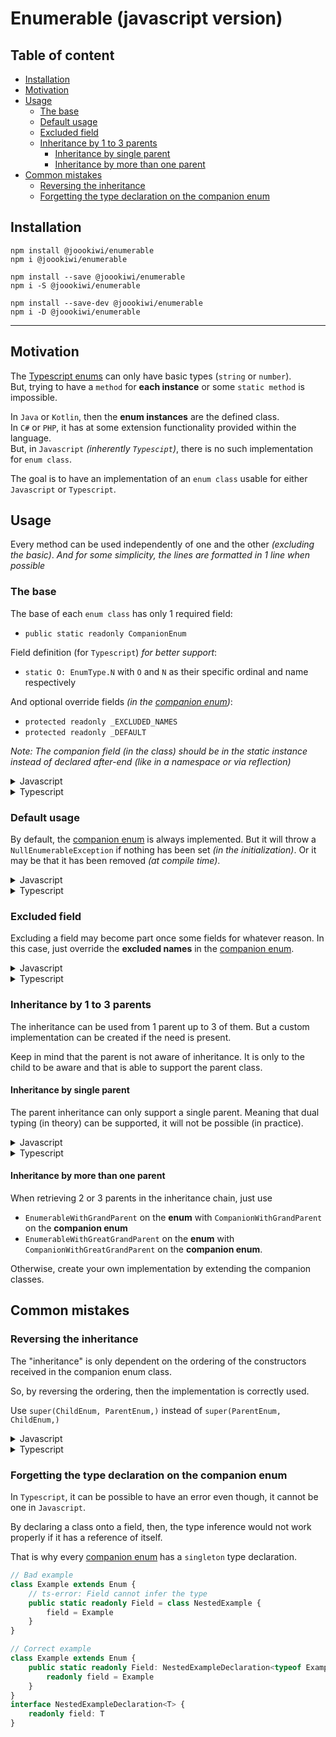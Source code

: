 # Enumerable (javascript version)

## Table of content
* [Installation](#installation)
* [Motivation](#motivation)
* [Usage](#usage)
  * [The base](#the-base)
  * [Default usage](#default-usage)
  * [Excluded field](#excluded-field)
  * [Inheritance by 1 to 3 parents](#inheritance-by-1-to-3-parents)
    * [Inheritance by single parent](#inheritance-by-single-parent)
    * [Inheritance by more than one parent](#inheritance-by-more-than-one-parent)
* [Common mistakes](#common-mistakes)
  * [Reversing the inheritance](#reversing-the-inheritance)
  * [Forgetting the type declaration on the companion enum](#forgetting-the-type-declaration-on-the-companion-enum)

## Installation

```
npm install @joookiwi/enumerable
npm i @joookiwi/enumerable

npm install --save @joookiwi/enumerable
npm i -S @joookiwi/enumerable

npm install --save-dev @joookiwi/enumerable
npm i -D @joookiwi/enumerable
```

---

## Motivation

The [Typescript enums](https://www.typescriptlang.org/docs/handbook/enums.html#handbook-content)
can only have basic types (`string` or `number`).<br/>
But, trying to have a `method` for **each instance** or some `static method` is impossible.

In `Java` or `Kotlin`, then the **enum instances** are the defined class.<br/>
In `C#` or `PHP`, it has at some extension functionality provided within the language.<br/>
But, in `Javascript` _(inherently `Typescipt`)_, there is no such implementation for `enum class`.

The goal is to have an implementation of an `enum class` usable for either `Javascript` or `Typescript`.<br/>

## Usage

Every method can be used independently of one and the other _(excluding the basic)_.
_And for some simplicity, the lines are formatted in 1 line when possible_

### The base

The base of each `enum class` has only 1 required field:
 - `public static readonly CompanionEnum`

Field definition (for `Typescript`) _for better support_:
 - `static O: EnumType.N` with `O` and `N` as their specific ordinal and name respectively

And optional override fields _(in the <u>companion enum</u>)_:
 - `protected readonly _EXCLUDED_NAMES`
 - `protected readonly _DEFAULT`

_Note: The companion field (in the class) should be in the static instance instead of declared after-end (like in a namespace or via reflection)_

<details>
<summary>Javascript</summary>

```javascript
import {BasicCompanionEnum, Enum} from "@joookiwi/enumerable"

export class Example extends Enum {

   static A = new Example()
   static B = new Example()
   static C = new Example()

   static CompanionEnum = class CompanionEnum_Example extends BasicCompanionEnum {
       static #instance
       constructor() { super(Example,) }
       static get get() { return CompanionEnum_Example.#instance ??= new CompanionEnum_Example() }
   }

}
```
</details>
<details>
<summary>Typescript</summary>

```typescript
// Example.ts
import {BasicCompanionEnum, Enum} from "@joookiwi/enumerable"
import type {BasicCompanionEnumSingleton} from "@joookiwi/enumerable/dist/types"
import type {Names, Ordinals} from "./Example.types"

export class Example extends Enum<Ordinals, Names> {

    public static readonly A = new Example()
    public static readonly B = new Example()
    public static readonly C = new Example()

    // Optional number typing (start)
    public static readonly 0: typeof Example.A
    public static readonly 1: typeof Example.B
    public static readonly 2: typeof Example.C
    // Optional number typing (end)

    private constructor() { super() }

    public static readonly CompanionEnum: BasicCompanionEnumSingleton<Example, typeof Example> =
        class CompanionEnum_Example extends BasicCompanionEnum<Example, typeof Example> {
        static #instance?: CompanionEnum_Example
        private constructor() { super(Example,) }
        public static get get() { return CompanionEnum_Example.#instance ??= new CompanionEnum_Example() }
   }

}
```

```typescript
// Example.types.ts
type Enum = {
   A: 0
   B: 1
   C: 2
}

export type Names = keyof Enum
export type Ordinals = Enum[Names]
```

</details>

### Default usage

By default, the <u>companion enum</u> is always implemented.
But it will throw a `NullEnumerableException` if nothing has been set _(in the initialization)_.
Or it may be that it has been removed _(at compile time)_.

<details>
<summary>Javascript</summary>

```javascript
class CompanionEnum_Example extends BasicCompanionEnum {

    _DEFAULT = Example.B

}
```
</details>
<details>
<summary>Typescript</summary>

```typescript
class CompanionEnum_Example extends BasicCompanionEnum<Example, typeof Example> {

    protected override readonly _DEFAULT = Example.B

}
```
</details>

### Excluded field

Excluding a field may become part once some fields for whatever reason.
In this case, just override the **excluded names** in the <u>companion enum</u>.

<details>
<summary>Javascript</summary>

```javascript
class Example extends Enum {
    static A = new Example()
    static B = new Example()
    static C = new Example()
    static D = someReason ? this.A : this.B
    static SOME_FIELD = this.D

    static CompanionEnum = class CompanionEnum_Example extends BasicCompanionEnum {
        _EXCLUDED_NAMES = ['D', "SOME_FIELD",]
        static #instance
        constructor() { super(Example,) }
        static get get() { return CompanionEnum_Example.#instance ??= new CompanionEnum_Example() }
    }
}
```
</details>
<details>
<summary>Typescript</summary>

```typescript
class Example extends Enum<Ordinals, Names> {
    public static readonly A = new Example()
    public static readonly B = new Example()
    public static readonly C = new Example()
    public static readonly D = someReason ? this.A : this.B
    public static readonly SOME_FIELD = this.D

    public static readonly CompanionEnum: BasicCompanionEnumSingleton<Example, typeof Example> =
        class CompanionEnum_Example extends BasicCompanionEnum<Example, typeof Example> {
        protected readonly _EXCLUDED_NAMES = ['D', "SOME_FIELD",]
        static #instance?: CompanionEnum_Example
        private constructor() { super(Example,) }
        public get get() { return CompanionEnum_Example.#instance ??= new CompanionEnum_Example() }
    }
}
```
</details>

### Inheritance by 1 to 3 parents

The inheritance can be used from 1 parent up to 3 of them.
But a custom implementation can be created if the need is present.

Keep in mind that the parent is not aware of inheritance.
It is only to the child to be aware and that is able to support the parent class.

#### Inheritance by single parent

The parent inheritance can only support a single parent.
Meaning that dual typing (in theory) can be supported,
it will not be possible (in practice).

<details>
<summary>Javascript</summary>

```javascript
// ParentEnum.js
export class ParentEnum extends Enum {
    static A = new ParentEnum()
    static B = new ParentEnum()
   
    static CompanionEnum = class CompanionEnum_ParentEnum extends BasicCompanionEnum {
        static #instance
        constructor() { super(ParentEnum,) }
        static get get() { return BasicCompanionEnum.#instance ??= new BasicCompanionEnum() }
    }
}
```

```javascript
// ChildEnum.ts
import {ParentEnum} from "./ParentEnum"

/** @implements {EnumerableWithParent} */
export class ChildEnum extends Enum {
    static A = new ChildEnum(ParentEnum.A,)
    static B = new ChildEnum(ParentEnum.B,)
    static C = new ChildEnum()
    static D = new ChildEnum()

    static CompanionEnum = class CompanionEnum_ChildEnum extends CompanionEnumWithParent {
        static #instance
        constructor() { super(ChildEnum, ParentEnum,) }
        static get get() { return CompanionEnum_ChildEnum.#instance ??= new CompanionEnum_ChildEnum() }
    }

    #parent
    constructor(parent = null) { super(); this.#parent = parent }
    get parent() { return this.#parent }
}
```

</details>
<details>
<summary>Typescript</summary>

```typescript
// ParentEnum.ts
import type {ParentOrdinals, ParentNames} from "./ParentEnum.types"

export class ParentEnum extends Enum<ParentOrdinals, ParentNames> {
   public static readonly A = new ParentEnum()
   public static readonly B = new ParentEnum()

   public static readonly 0: typeof ParentEnum.A
   public static readonly 1: typeof ParentEnum.B

   private constructor() { super() }

   static CompanionEnum: BasicCompanionEnumSingleton<ParentEnum, typeof ParentEnum> =
       class CompanionEnum_ParentEnum extends BasicCompanionEnum<ParentEnum, typeof ParentEnum> {
       static #instance?: CompanionEnum_ParentEnum
       private constructor() { super(ParentEnum,) }
       public static get get() { return BasicCompanionEnum.#instance ??= new BasicCompanionEnum() }
   }
}
```
```typescript
// ParentEnum.types.ts
type ParentEnumType = {
    A: 0
    B: 1
}
export type ParentNames = keyof ParentEnumType
export type ParentOrdinals = ParentEnumType[ParentNames]
```

```typescript
// ChildEnum.ts
import type {ChildOrdinals, ChildNames} from "./ChildEnum.types"
import {ParentEnum} from "./ParentEnum"

class ChildEnum extends Enum<ChildOrdinals, ChildNames>
    implements EnumerableWithParent<ChildOrdinals, ChildNames, ParentEnum> {
    public static readonly A = new ChildEnum(ParentEnum.A,)
    public static readonly B = new ChildEnum(ParentEnum.B,)
    public static readonly C = new ChildEnum()
    public static readonly D = new ChildEnum()

    public static readonly 0: typeof ChildEnum.A
    public static readonly 1: typeof ChildEnum.B
    public static readonly 2: typeof ChildEnum.C
    public static readonly 3: typeof ChildEnum.D

    public static readonly CompanionEnum: CompanionEnumWithParent<ChildEnum, typeof ChildEnum, ParentEnum, typeof ParentEnum> =
            class CompanionEnum_ChildEnum extends CompanionEnumWithParent<ChildEnum, typeof ChildEnum, ParentEnum, typeof ParentEnum> {
        static #instance?: CompanionEnum_ChildEnum
        private constructor() { super(ChildEnum, ParentEnum,) }
        public static get get() { return CompanionEnum_ChildEnum.#instance ??= new CompanionEnum_ChildEnum() }
    }

    readonly #parent
    private constructor(parent: ParentEnum | null = null,) { super(); this.#parent = parent }
    public get parent(): ParentEnum | null { return this.#parent }
}
```
```typescript
type ChildEnumType = {
    A: 0
    B: 1
    C: 2
    D: 3
}
export type ChildNames = keyof ChildEnumType
export type ChildOrdinals = ChildEnumType[ChildNames]
```

</details>

#### Inheritance by more than one parent

When retrieving 2 or 3 parents in the inheritance chain,
just use
 - `EnumerableWithGrandParent` on the **enum** with `CompanionWithGrandParent` on the **companion enum**
 - `EnumerableWithGreatGrandParent` on the **enum** with `CompanionWithGreatGrandParent` on the **companion enum**.

Otherwise, create your own implementation by extending the companion classes.

## Common mistakes

### Reversing the inheritance

The "inheritance" is only dependent on the ordering of the constructors received in the companion enum class.

So, by reversing the ordering, then the implementation is correctly used.

Use `super(ChildEnum, ParentEnum,)` instead of `super(ParentEnum, ChildEnum,)`

<details>
<summary>Javascript</summary>

Change the implementation from:
```javascript
class CompanionEnum_ChildEnum extends CompanionEnumWithParent {
     static #instance
     constructor() { super(ParentEnum, ChildEnum,) }
     static get get() { return CompanionEnum_ChildEnum.#instance ??= new CompanionEnum_ChildEnum() }
 }
```

to

```javascript
class CompanionEnum_ChildEnum extends CompanionEnumWithParent {
     static #instance
     constructor() { super(ChildEnum, ParentEnum,) }
     static get get() { return CompanionEnum_ChildEnum.#instance ??= new CompanionEnum_ChildEnum() }
 }
```
</details>
<details>
<summary>Typescript</summary>

Change the implementation from:
```typescript
class CompanionEnum_ChildEnum extends CompanionEnumWithParent<ParentEnum, typeof ParentEnum, ChildEnum, typeof ChildEnum> {
   static #instance?: CompanionEnum_ChildEnum
   private constructor() { super(ParentEnum, ChildEnum,) }
   public static get get() { return CompanionEnum_ChildEnum.#instance ??= new CompanionEnum_ChildEnum() }
}
```

to

```typescript
class CompanionEnum_ChildEnum extends CompanionEnumWithParent<ChildEnum, typeof ChildEnum, ParentEnum, typeof ParentEnum> {
   static #instance?: CompanionEnum_ChildEnum
   private constructor() { super(ChildEnum, ParentEnum,) }
   public static get get() { return CompanionEnum_ChildEnum.#instance ??= new CompanionEnum_ChildEnum() }
}
```
</details>

### Forgetting the type declaration on the companion enum

In `Typescript`, it can be possible to have an error even though, it cannot be one in `Javascript`.

By declaring a class onto a field, then, the type inference would not work properly if it has a reference of itself.

That is why every <u>companion enum</u> has a `singleton` type declaration.

```typescript
// Bad example
class Example extends Enum {
    // ts-error: Field cannot infer the type
    public static readonly Field = class NestedExample {
        field = Example
    }
}
```

```typescript
// Correct example
class Example extends Enum {
    public static readonly Field: NestedExampleDeclaration<typeof Example> = class NestedExample {
        readonly field = Example
    }
}
interface NestedExampleDeclaration<T> {
    readonly field: T
}
```

